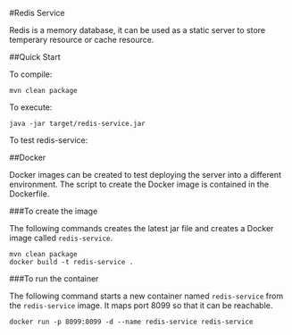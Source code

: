 #Redis Service

Redis is a memory database, it can be used as a static server to store temperary resource or cache resource.

##Quick Start

To compile:

```ShellSession
mvn clean package
```

To execute:

```ShellSession
java -jar target/redis-service.jar
```

To test redis-service:


##Docker

Docker images can be created to test deploying the server into a different environment. The script to create the Docker image is contained in the Dockerfile.
 
###To create the image

The following commands creates the latest jar file and creates a Docker image called ```redis-service```.

```
mvn clean package
docker build -t redis-service .
```

###To run the container

The following command starts a new container named ```redis-service``` from the ```redis-service``` image. It maps port 8099 so that it can be reachable.

```
docker run -p 8099:8099 -d --name redis-service redis-service
```
